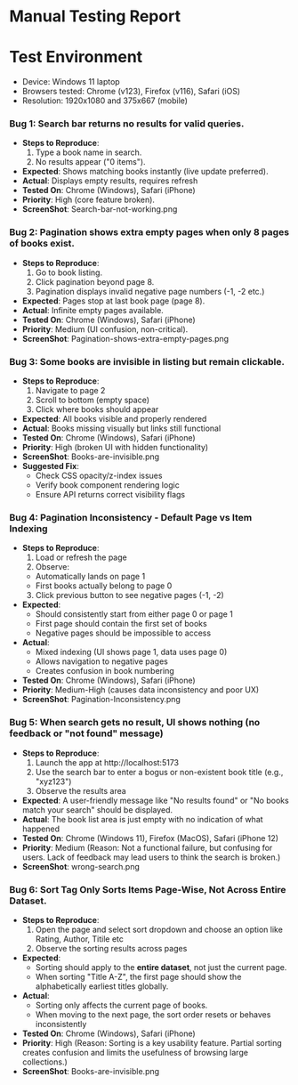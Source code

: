 # Manual Testing Report

# Test Environment
- Device: Windows 11 laptop
- Browsers tested: Chrome (v123), Firefox (v116), Safari (iOS)
- Resolution: 1920x1080 and 375x667 (mobile)

### Bug 1: Search bar returns no results for valid queries.
- **Steps to Reproduce**:
  1. Type a book name in search.
  2. No results appear ("0 items"). 
- **Expected**: Shows matching books instantly (live update preferred).
- **Actual**: Displays empty results, requires refresh 
- **Tested On**: Chrome (Windows), Safari (iPhone)
- **Priority**: High (core feature broken).
- **ScreenShot**: Search-bar-not-working.png

### Bug 2: Pagination shows extra empty pages when only 8 pages of books exist. 
- **Steps to Reproduce**:
  1. Go to book listing.
  2. Click pagination beyond page 8.
  3. Pagination displays invalid negative page numbers (-1, -2 etc.)
- **Expected**: Pages stop at last book page (page 8). 
- **Actual**: Infinite empty pages available.
- **Tested On**: Chrome (Windows), Safari (iPhone)
- **Priority**: Medium (UI confusion, non-critical).
- **ScreenShot**: Pagination-shows-extra-empty-pages.png

### Bug 3: Some books are invisible in listing but remain clickable. 
- **Steps to Reproduce**:
  1. Navigate to page 2
  2. Scroll to bottom (empty space)
  3. Click where books should appear 
- **Expected**: All books visible and properly rendered
- **Actual**: Books missing visually but links still functional 
- **Tested On**: Chrome (Windows), Safari (iPhone)
- **Priority**: High (broken UI with hidden functionality)
- **ScreenShot**: Books-are-invisible.png
- **Suggested Fix**:
    - Check CSS opacity/z-index issues
    - Verify book component rendering logic
    - Ensure API returns correct visibility flags


### Bug 4: Pagination Inconsistency - Default Page vs Item Indexing  
- **Steps to Reproduce**:
  1. Load or refresh the page
  2. Observe:
    - Automatically lands on page 1
    - First books actually belong to page 0
  3. Click previous button to see negative pages (-1, -2)
- **Expected**: 
    - Should consistently start from either page 0 or page 1
    - First page should contain the first set of books
    - Negative pages should be impossible to access
- **Actual**: 
    - Mixed indexing (UI shows page 1, data uses page 0)
    - Allows navigation to negative pages
    - Creates confusion in book numbering
- **Tested On**: Chrome (Windows), Safari (iPhone)
- **Priority**: Medium-High (causes data inconsistency and poor UX)
- **ScreenShot**: Pagination-Inconsistency.png

### Bug 5: When search gets no result, UI shows nothing (no feedback or "not found" message)  
- **Steps to Reproduce**:
  1. Launch the app at http://localhost:5173
  2. Use the search bar to enter a bogus or non-existent book title (e.g., "xyz123")
  3. Observe the results area
- **Expected**: A user-friendly message like "No results found" or "No books match your search" should be displayed. 
- **Actual**: The book list area is just empty with no indication of what happened
- **Tested On**: Chrome (Windows 11), Firefox (MacOS), Safari (iPhone 12)
- **Priority**: Medium (Reason: Not a functional failure, but confusing for users. Lack of feedback may lead users to think the search is broken.)
- **ScreenShot**: wrong-search.png


### Bug 6: Sort Tag Only Sorts Items Page-Wise, Not Across Entire Dataset. 
- **Steps to Reproduce**:
  1. Open the page and select sort dropdown and choose an option like Rating, Author, Titile etc
  2. Observe the sorting results across pages
- **Expected**: 
    - Sorting should apply to the **entire dataset**, not just the current page.  
    - When sorting "Title A-Z", the first page should show the alphabetically earliest titles globally.
- **Actual**: 
    - Sorting only affects the current page of books.  
    - When moving to the next page, the sort order resets or behaves inconsistently
- **Tested On**: Chrome (Windows), Safari (iPhone)
- **Priority**: High  (Reason: Sorting is a key usability feature. Partial sorting creates confusion and limits the usefulness of browsing large collections.)
- **ScreenShot**: Books-are-invisible.png